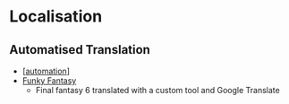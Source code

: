 Localisation
============

Automatised Translation
-----------------------

* [[automation]]
* [Funky Fantasy](https://legendsoflocalization.com/funky-fantasy-iv/)
    * Final fantasy 6 translated with a custom tool and Google Translate

[//begin]: # "Autogenerated link references for markdown compatibility"
[automation]: ../../../../../../c:/Users/ac954/code/mapOfComputing/computing/automation.md "Automation"
[//end]: # "Autogenerated link references"